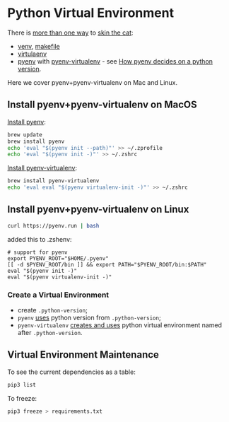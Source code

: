# Python Virtual Environment

There is [more than one
way](https://bas.codes/posts/python-virtualenv-venv-pip-pyenv-poetry) to
[skin the cat](https://www.youtube.com/watch?v=o1Vue9CWRxU):

* [venv](https://docs.python.org/3/library/venv.html),
[makefile](/apps/make/python.mak)
* [virtulaenv](https://virtualenv.pypa.io/en/latest/)
* [pyenv](https://github.com/pyenv/pyenv) with
[pyenv-virtualenv](https://github.com/pyenv/pyenv-virtualenv) -
see [How pyenv decides on a python
version](https://github.com/pyenv/pyenv#choosing-the-python-version).

Here we cover pyenv+pyenv-virtualenv on Mac and Linux.

## Install pyenv+pyenv-virtualenv on MacOS

[Install pyenv](https://github.com/pyenv/pyenv#homebrew-in-macos):

```sh
brew update
brew install pyenv
echo 'eval "$(pyenv init --path)"' >> ~/.zprofile
echo 'eval "$(pyenv init -)"' >> ~/.zshrc
```

[Install pyenv-virtualenv](https://github.com/pyenv/pyenv-virtualenv#installing-with-homebrew-for-macos-users):

```sh
brew install pyenv-virtualenv
echo 'eval eval "$(pyenv virtualenv-init -)"' >> ~/.zshrc
```
## Install pyenv+pyenv-virtualenv on Linux

```sh
curl https://pyenv.run | bash
```

added this to .zshenv:
```
# support for pyenv
export PYENV_ROOT="$HOME/.pyenv"
[[ -d $PYENV_ROOT/bin ]] && export PATH="$PYENV_ROOT/bin:$PATH"
eval "$(pyenv init -)"
eval "$(pyenv virtualenv-init -)"
```

### Create a Virtual Environment

* create `.python-version`;
* `pyenv`
[uses](https://github.com/pyenv/pyenv#choosing-the-python-version)
python version from `.python-version`;
* `pyenv-virtualenv` [creates and
uses](https://github.com/pyenv/pyenv-virtualenv#activate-virtualenv)
python virtual environment named after `.python-version`.


## Virtual Environment Maintenance

To see the current dependencies as a table:

```sh
pip3 list
```

To freeze:
```sh
pip3 freeze > requirements.txt
```
